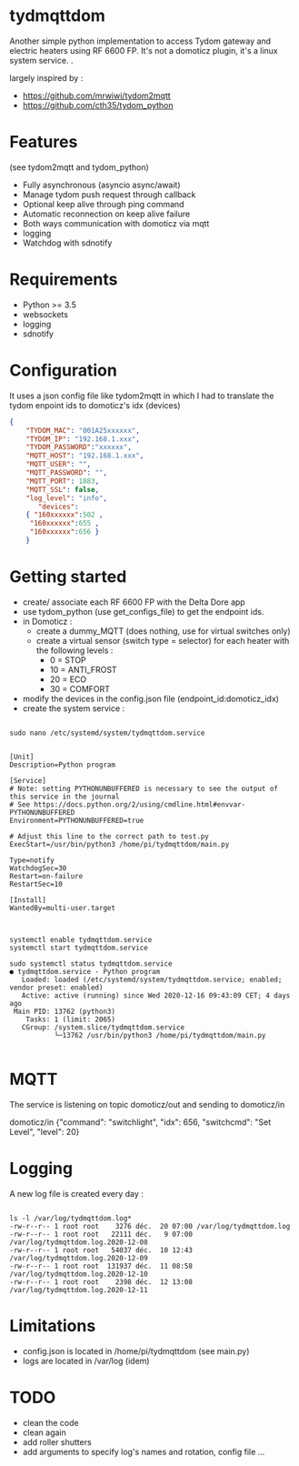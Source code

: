 # tydmqttdom
Another simple python implementation to access Tydom gateway and electric heaters using RF 6600 FP.
It's not a domoticz plugin, it's a linux system service.
.

largely inspired by :
 - https://github.com/mrwiwi/tydom2mqtt
 - https://github.com/cth35/tydom_python    


# Features
(see tydom2mqtt and tydom_python)
 - Fully asynchronous (asyncio async/await)
 - Manage tydom push request through callback
 - Optional keep alive through ping command
 - Automatic reconnection on keep alive failure
 - Both ways communication with domoticz via mqtt
 - logging 
 - Watchdog with sdnotify

# Requirements
  - Python >= 3.5
 - websockets
 - logging
 - sdnotify

# Configuration

It  uses a json config file like tydom2mqtt in which I had to translate the tydom enpoint ids to domoticz's idx (devices)

```json
{
    "TYDOM_MAC": "001A25xxxxxx",
    "TYDOM_IP": "192.168.1.xxx",
    "TYDOM_PASSWORD":"xxxxxx",
    "MQTT_HOST": "192.168.1.xxx",
    "MQTT_USER": "",
    "MQTT_PASSWORD": "",
    "MQTT_PORT": 1883,
    "MQTT_SSL": false,
    "log_level": "info",
       "devices":
    { "160xxxxxx":502 ,
     "160xxxxxx":655 ,
     "160xxxxxx":656 }
    }
```
# Getting started

- create/ associate each RF 6600 FP with the Delta Dore app
- use tydom_python (use get_configs_file) to get the endpoint ids.
- in Domoticz :
  - create a dummy_MQTT (does nothing, use for virtual switches only)
  - create a virtual sensor (switch type = selector) for each heater  with the following levels :
     * 0   = STOP
      * 10 = ANTI_FROST
      * 20 = ECO
      * 30 = COMFORT
- modify the devices in the config.json file (endpoint_id:domoticz_idx)
- create the system service :
<pre><code>
sudo nano /etc/systemd/system/tydmqttdom.service


[Unit]
Description=Python program

[Service]
# Note: setting PYTHONUNBUFFERED is necessary to see the output of this service in the journal
# See https://docs.python.org/2/using/cmdline.html#envvar-PYTHONUNBUFFERED
Environment=PYTHONUNBUFFERED=true

# Adjust this line to the correct path to test.py
ExecStart=/usr/bin/python3 /home/pi/tydmqttdom/main.py

Type=notify
WatchdogSec=30
Restart=on-failure
RestartSec=10

[Install]
WantedBy=multi-user.target

</pre></code>
<pre><code>
systemctl enable tydmqttdom.service
systemctl start tydmqttdom.service

sudo systemctl status tydmqttdom.service
● tydmqttdom.service - Python program
   Loaded: loaded (/etc/systemd/system/tydmqttdom.service; enabled; vendor preset: enabled)
   Active: active (running) since Wed 2020-12-16 09:43:09 CET; 4 days ago
 Main PID: 13762 (python3)
    Tasks: 1 (limit: 2065)
   CGroup: /system.slice/tydmqttdom.service
           └─13762 /usr/bin/python3 /home/pi/tydmqttdom/main.py
 </pre></code>  

# MQTT

The service is listening on topic domoticz/out and sending to domoticz/in

domoticz/in {"command": "switchlight", "idx": 656, "switchcmd": "Set Level", "level": 20}

# Logging

A new log file  is created every day :

<pre><code>
ls -l /var/log/tydmqttdom.log*
-rw-r--r-- 1 root root    3276 déc.  20 07:00 /var/log/tydmqttdom.log
-rw-r--r-- 1 root root   22111 déc.   9 07:00 /var/log/tydmqttdom.log.2020-12-08
-rw-r--r-- 1 root root   54037 déc.  10 12:43 /var/log/tydmqttdom.log.2020-12-09
-rw-r--r-- 1 root root  131937 déc.  11 08:58 /var/log/tydmqttdom.log.2020-12-10
-rw-r--r-- 1 root root    2398 déc.  12 13:08 /var/log/tydmqttdom.log.2020-12-11
</pre></code>

# Limitations

- config.json is located in /home/pi/tydmqttdom (see main.py)
- logs are located in /var/log (idem)

# TODO

- clean the code
- clean again
- add roller shutters
- add arguments to specify log's names and rotation, config file ...




